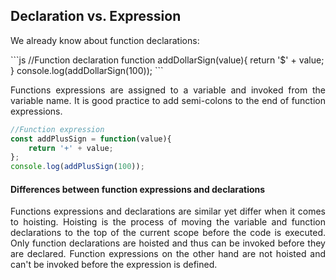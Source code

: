 ## Declaration vs. Expression
<p align = "justify"> We already know about function declarations:</p>
```js
//Function declaration
function addDollarSign(value){
	return '$' + value;
}
console.log(addDollarSign(100));
```

<p align = "justify">Functions expressions are assigned to a variable and invoked from the variable name. It is good practice to add semi-colons to the end of function expressions.</p>

```js
//Function expression
const addPlusSign = function(value){
	return '+' + value;
};
console.log(addPlusSign(100));
```

#### Differences between function expressions and declarations

<p align = "justify">Functions expressions and declarations are similar yet differ when it comes to hoisting. Hoisting is the process of moving the variable and function declarations to the top of the current scope before the code is executed. Only function declarations are hoisted and thus can be invoked before they are declared. Function expressions on the other hand are not hoisted and can't be invoked before the expression is defined.</p>
